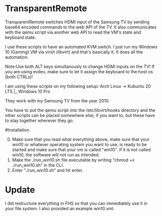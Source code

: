 # TransparentRemote

TransparentRemote switches HDMI input of the Samsung TV by sending base64 encoded commands to the web API of the TV. It also communicates with the qemu script via another web API to read the VM's state and keyboard state.

I use these scripts to have an automated KVM switch. I just run my Windows 10 (Gaming) VM via virsh (libvirt) and that's basically it. It does all the automation.

Note:Use both ALT keys simultanously to change HDMI inputs on the TV! If you are using evdev, make sure to let it assign the keyboard to the host os (both CTRLs)!

I am using these scripts on my following setup: 
Arch Linux -> Kubuntu 20 LTS
           |_ Windows 10 Pro

They work with my Samsung TV from the year 2010.

You have to put the qemu script into the /etc/libvirt/hooks directory and the other scripts can be placed somewhere else, if you want to, but these have to stay together wherever they go.



#Installation

0. Make sure that you read what everything above, make sure that your win10 or whatever operating system you want to use, is ready to be started and make sure that your vm is called "win10". If it is not called win10, the software will not run as intended.
1. Make the ./run_win10.sh file executable by writing "chmod +x ./run_win10.sh" in the CLI.
2. Enter "./run_win10.sh" and hit enter.

# Update

I did restructure everything in FHS so that you can immediately use it in your file system.
I also provided an example win10.xml.